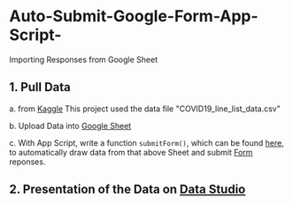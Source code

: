# Auto-Submit-Google-Form-App-Script-
Importing Responses from Google Sheet

## 1. Pull Data 
a. from [Kaggle](https://www.kaggle.com/sudalairajkumar/novel-corona-virus-2019-dataset)
   This project used the data file "COVID19_line_list_data.csv"
  
b. Upload Data into [Google Sheet](https://docs.google.com/spreadsheets/d/1PwKVTGD7O-sVtFMVbY0PKvHMgBMMob-8DwF-HLyC1yw/edit?usp=sharing)

c. With App Script, write a function ```submitForm()```, which can be found [here](https://github.com/daqichen/Auto-Submit-Google-Form-App-Script-/blob/master/Code.gs), to automatically draw data from that above Sheet and submit [Form](https://docs.google.com/forms/d/e/1FAIpQLSd2IDGmjVwmM6F0cx9Xej2h_RZp_NQ5aLqkHYAmC45IMqNiEQ/viewform?usp=sf_link) reponses.

## 2. Presentation of the Data on [Data Studio](https://datastudio.google.com/reporting/1d8fee7a-61c0-4818-beea-f1dd0577076c)
